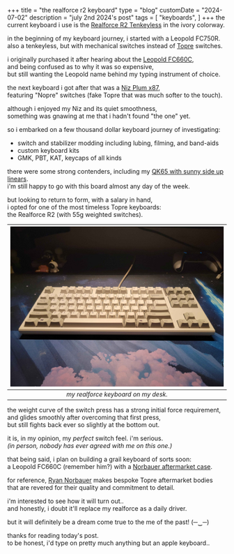 +++
title = "the realforce r2 keyboard"
type = "blog"
customDate = "2024-07-02"
description = "july 2nd 2024's post"
tags = [
    "keyboards",
]
+++
the current keyboard i use is the [Realforce R2 Tenkeyless](https://mechanicalkeyboards.com/products/topre-realforce-r2-ivory) in the ivory colorway.

in the beginning of my keyboard journey, i started with a Leopold FC750R.\
also a tenkeyless, but with mechanical switches instead of [Topre](https://deskthority.net/wiki/Topre_switch) switches.

i originally purchased it after hearing about the [Leopold FC660C](https://old.reddit.com/r/MechanicalKeyboards/comments/bl7jtu/fc660c_black_low_noise_version_new_from_korea/),\
and being confused as to why it was so expensive,\
but still wanting the Leopold name behind my typing instrument of choice.

the next keyboard i got after that was a [Niz Plum x87](https://www.nizkeyboard.com/products/niz-2019-new-x87-electro-capacitive-bluetooth-keyboard-non-rgb-white-black),\
featuring "Nopre" switches (fake Topre that was much softer to the touch).

although i enjoyed my Niz and its quiet smoothness,\
something was gnawing at me that i hadn't found "the one" yet.

so i embarked on a few thousand dollar keyboard journey of investigating:
- switch and stabilizer modding including lubing, filming, and band-aids
- custom keyboard kits
- GMK, PBT, KAT, keycaps of all kinds

there were some strong contenders, including my [QK65 with sunny side up linears](https://www.youtube.com/watch?v=K5h_mqy-rGE).\
i'm still happy to go with this board almost any day of the week.

but looking to return to form, with a salary in hand,\
i opted for one of the most timeless Topre keyboards:\
the Realforce R2 (with 55g weighted switches).

| ![realforce r2 keyboard](/images/realforce.jpg) | 
|:--:| 
| *my realforce keyboard on my desk.* |

the weight curve of the switch press has a strong initial force requirement,\
and glides smoothly after overcoming that first press,\
but still fights back ever so slightly at the bottom out.

it is, in my opinion, my *perfect* switch feel. i'm serious.\
*(in person, nobody has ever agreed with me on this one.)*

that being said, i plan on building a grail keyboard of sorts soon:\
a Leopold FC660C (remember him?) with a [Norbauer aftermarket case](https://www.norbauer.co/products/the-heavy-6-mark-ii?variant=47887019409716).

for reference, [Ryan Norbauer](https://www.youtube.com/watch?v=KIvqFsXu4xg) makes bespoke Topre aftermarket bodies\
that are revered for their quality and commitment to detail.

i'm interested to see how it will turn out..\
and honestly, i doubt it'll replace my realforce as a daily driver.

but it will definitely be a dream come true to the me of the past! (─‿─)

thanks for reading today's post.\
to be honest, i'd type on pretty much anything but an apple keyboard..
